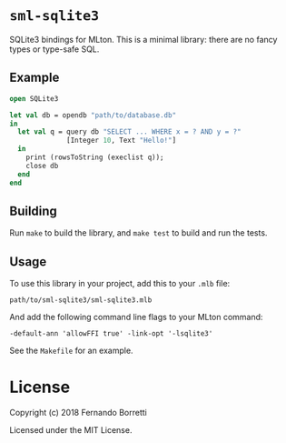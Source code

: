 # `sml-sqlite3`

SQLite3 bindings for MLton. This is a minimal library: there are no fancy types
or type-safe SQL.

## Example

~~~sml
open SQLite3

let val db = opendb "path/to/database.db"
in
  let val q = query db "SELECT ... WHERE x = ? AND y = ?"
              [Integer 10, Text "Hello!"]
  in
    print (rowsToString (execlist q));
    close db
  end
end
~~~

## Building

Run `make` to build the library, and `make test` to build and run the tests.

## Usage

To use this library in your project, add this to your `.mlb` file:

~~~
path/to/sml-sqlite3/sml-sqlite3.mlb
~~~

And add the following command line flags to your MLton command:

~~~
-default-ann 'allowFFI true' -link-opt '-lsqlite3'
~~~

See the `Makefile` for an example.

# License

Copyright (c) 2018 Fernando Borretti

Licensed under the MIT License.
